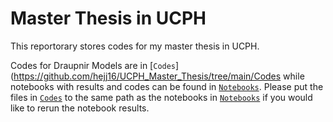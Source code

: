 # Master Thesis in UCPH

This reportorary stores codes for my master thesis in UCPH.

Codes for Draupnir Models are in [```Codes```](https://github.com/hejj16/UCPH_Master_Thesis/tree/main/Codes while notebooks with results and codes can be found in [```Notebooks```](https://github.com/hejj16/UCPH_Master_Thesis/tree/main/Notebooks). Please put the files in [```Codes```](https://github.com/hejj16/UCPH_Master_Thesis/tree/main/Codes) to the same path as the notebooks in [```Notebooks```](https://github.com/hejj16/UCPH_Master_Thesis/tree/main/Notebooks) if you would like to rerun the notebook results.

